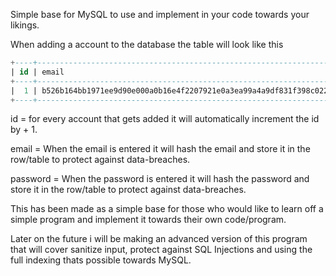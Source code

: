 Simple base for MySQL to use and implement in your code towards your likings.

When adding a account to the database the table will look like this





```sql
+----+------------------------------------------------------------------+----------+------------------------------------------------------------------+
| id | email                                                            | username | password                                                         |
+----+------------------------------------------------------------------+----------+------------------------------------------------------------------+
|  1 | b526b164bb1971ee9d90e000a0b16e4f2207921e0a3ea99a4a9df831f398c022 | xHookah  | 284d96fc795db926af662fde7c9b871009fd828877132899a16107fcc55a2624 |
+----+------------------------------------------------------------------+----------+------------------------------------------------------------------+
```





 id = for every account that gets added it will automatically increment the id by + 1.
 
 email = When the email is entered it will hash the email and store it in the row/table to protect against data-breaches.
 
 password = When the password is entered it will hash the password and store it in the row/table to protect against data-breaches.
 
 This has been made as a simple base for those who would like to learn off a simple program and implement it towards their own code/program.
 
 Later on the future i will be making an advanced version of this program that will cover sanitize input, protect against SQL Injections and using the full indexing thats possible towards MySQL.

